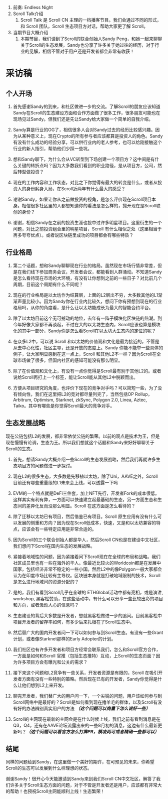 1. 前奏: Endless Night
2. Scroll Talk介绍
	1. Scroll Talk 是 Scroll CN 主理的一档播客节目。我们会通过不同的形式，和 Scroll 团队，Scroll 生态项目方对话，帮助大家更了解 Scroll。
3. 当期节目大概介绍
	1. 本期节目，我们请到了Scroll的联合创始人Sandy Peng，和她一起来聊聊关于Scroll的生态发展，Sandy也分享了许多关于她过往的经历，对于行业的见解，相信不管对于用户还是开发者都会非常有收获！


# 采访稿

## 个人开场
1. 首先感谢Sandy的到来，和社区做进一步的交流。了解Scroll的朋友应该知道Sandy在Scroll的生态建设方面和合作方面做了很多工作，很多朋友可能也在现场见过Sandy。但我们还是先让Sandy给大家做一个简单的自我介绍。

	

1. Sandy算是行业的OG了，相信很多人会对Sandy过去的经历比较感兴趣。因为从某种意义上，现在Crypto的所有参与者应该都算是投资人的角色。Sandy有没有什么成功的经验分享，可以供行业内的老人参考，也可以给刚接触这个行业的新人指引，帮助他们少踩一些坑。

	

1. 想和Sandy聊下，为什么会从VC转型到下场创建一个项目方？这中间是有什么关键的转折点吗？因为大多数我们看到的职业路径，是从项目方，公司，然后转型做投资？

	

1. 现在的工作内容和工作状态，对比之下你觉得有最大的转变是什么，或者从投资人的身份躬身入局，在Scroll近两年有什么最大的感受？

	

1. 谢谢Sandy，如果让你从之前做投资的视角，是怎么评价现在Scroll项目本身。相信很多社区里的人都想知道你的看法是怎么样的，抛开现在是Scroll联创的身份？

	

1. 谢谢，相信Sandy在之前的投资生涯也投中过许多明星项目。这里衍生的一个问题，对比之前投资组合里的明星项目，Scroll 有什么相似之处（这里相当于再多夸夸优点）。或者说区块链里成功的项目都会有哪些特质？



## 行业格局
1. 第二个话题，想和Sandy聊聊现在行业的格局。虽然现在市场行情非常差，但是在我们线下参加商务会议，开发者会议，都能看到人群涌动。不知道Sandy是怎么看待现在市场的大环境，有没有让你想到之前的一些日子？对比前几个周期，目前这个周期有什么不同呢？

	

1. 现在的行业格局是以太坊作为结算层，上面的L2层出不穷，大多数其他的L1渐渐声量比较小。因为Sandy你在行业内比较久，想问下你有预想到现在的行业格局吗，从你的角度看，是什么让以太坊能成长为最大的智能合约平台。

	

1. 除了以太坊目前这个无可撼动的地位，去年有一阵子模块化区块链的热潮。到今年好像大家都不再谈起，不过在大的以太坊生态内，Scroll应该也算是模块化的其中一部分，Sandy你是怎么看Scroll在以太坊大生态内的定位的呢？

	

1. 在众多L2中，可以说 Scroll 和以太坊的价值观和文化是最为接近的，不管是从去中心化性，社区主导，还是开放的态度上。Sandy 你能不能举一些具体的例子，让大家明显感到在这一点上，Scroll 和其他L2不一样？因为Scroll在全球市场做了很多，但国内社区的感知可能没有那么明显。

	

1. 除了在价值观和文化上，有没有一点你觉得是Scroll最有别于其他L2的。或者说给Scroll再打上一个标签，能让Scroll能从其他L2中脱颖而出。

	

1. 方便从项目研究的角度，也评价下现在的竞争对手吗？可以简短一些，为了没有倾向性，我们在这里把L2的竞对都尽量列完了，当然包括OP Rollup，Arbitrum, Optimism, Starknet, zkSync, Polygon 2.0, Linea, Aztec, Taiko。其中有哪些是你觉得Scroll最大的竞争对手。




## 生态发展战略
现在公链包括L2的发展，都非常依仗公链的繁荣。以前的观点是技术为王，但是现在慢慢有论调，生态为王。所以我们想就这个话题和Sandy来好好聊聊关于Scroll的生态。

1. 首先，想请Sandy大概介绍一些Scroll的生态发展战略，然后我们再就许多生态项目方的问题做进一步探讨。

	

1. 现在L2的很多生态，大多数是先移植以太坊，除了Uni，AAVE之外，Scroll 目前还有哪些重量级的L1未来会上线，可以透露一下吗

	

1. EVM的一个特点就是DeFi三件套，加上NFT先行，开发者Fork的成本很低。这样其实有利有弊，一方面可以快速建立起最基础的生态，另一方面生态和生态间的差异化反而没那么明显。Scroll 在这方面是怎么看待的？

	

1. 除了迁移以太坊已有项目，然后借鉴已有项目。Scroll 原生应用有没有什么可以发展的侧重和方向？因为现在Scroll低成本，快速，又是和以太坊兼容的特点，应该会有一些特定应用是非常合适的。

	

1. 因为Scroll的三个联合创始人都是华人，然后Scroll CN也是在建设中文社区，我们想问下Scroll在国内生态的发展战略。

	

1. 紧接着地域性的问题，因为紧接着问下Scroll现在在全球的布局和战略。我们社区成员里也有一些在海外的华人。像最近比较火的Worldcoin都是在发展中国家，包括经济非常不稳定的一些小国。然后L2中的像Polygon一般大家都会认为在印度市场比较有主导权。区块链本身就是打破地域限制的技术，Scroll是怎么进行地域间的资源分配的？

	

1. 是的，我们有看到Scroll几乎在全球的 ETHGlobal活动中都有亮相，或是演讲, workshop, 黑客松赞助，在这些活动中，有什么可以分享一些比较出彩的项目和方向，或者激动人心的信息吗？

	

1. 生态建设的背后大多数是开发者，想就黑客松做进一步的追问。目前黑客松中项目开发者的留存率如何，有多少后来扎根在了Scroll生态中。

	

1. 然后替广大的国内开发者问一下可以如何参与到Scroll生态。有没有一些Grant计划，或者像Starknet那样的Early Adopter的计划。

	

1. 我们社区也有许多开发者和项目方经常会联系我们，怎么和Scroll官方合作，一方面是如何和Scroll 官推（包括生态推特）互动，上Scroll的生态页面？因为许多项目方会有曝光和公关的需求？

	

1. 接下来这个问题和L2竞争有一些关系，开发者资源是有限的，Scroll 在吸引开发者方面有没有一些特别的策略。然后现在已有的开发者，Sandy你觉得是什么让他们想到L2上来开发。

	

1. 聊完开发者，我们替广大的用户问一下，一个尖锐的问题，用户该如何参与到Scroll网络中是最好的？Scroll是如何看到现在撸羊毛的群体，以及Scroll有没有好的办法辨别真实用户的方法 ***（这个问题可以商量下怎么说好一些）***

	

1. Scroll的主网现在最新的主网会是在什么时候上线，我们之前有看到消息是在Q3，Q4，还有在AAVE论坛流露出来的一些8月初的消息，这边有什么最新更新吗？***（这个问题可以看官方怎么打算PR，模凌两可或者精确一些都可以）***



## 结尾

同样的问题给到Sandy，在这里做一个美好的期许，在可预见的未来，你希望Scroll的生态可以发展到什么样理想的状态。

谢谢Sandy！很开心今天能邀请到Sandy来到我们Scroll CN中文社区，解答了我们许多关于Scroll生态方面的问题，对于不管是开发者还是用户，应该都有非常大的帮助！也预祝Scroll主网能顺利上线！生态繁荣！